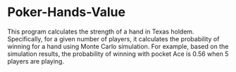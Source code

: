 # Poker-Hands-Value
This program calculates the strength of a hand in Texas holdem. Specifically, for a given number of players, it calculates the probability of winning for a hand using Monte Carlo simulation. For example, based on the simulation results, the probability of winning with pocket Ace is 0.56 when 5 players are playing.
